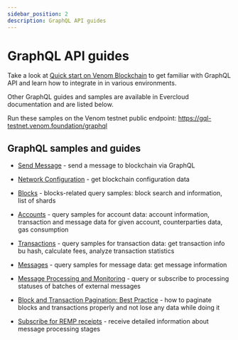 ```yaml
---
sidebar_position: 2
description: GraphQL API guides
---
```


# GraphQL API guides

Take a look at [Quick start on Venom Blockchain](graphql-quick-start.md) to get familiar with GraphQL API and learn how to integrate in in various environments.

Other GraphQL guides and samples are available in Evercloud documentation and are listed below.

Run these samples on the Venom testnet public endpoint: https://gql-testnet.venom.foundation/graphql

## GraphQL samples and guides

- [Send Message](https://docs.evercloud.dev/samples/graphql-samples/send-message) - send a message to blockchain via GraphQL

- [Network Configuration](https://docs.evercloud.dev/samples/graphql-samples/network-config) - get blockchain configuration data

- [Blocks](https://docs.evercloud.dev/samples/graphql-samples/blocks) - blocks-related query samples: block search and information, list of shards

- [Accounts](https://docs.evercloud.dev/samples/graphql-samples/accounts) - query samples for account data: account information, transaction and message data for given account, counterparties data, gas consumption

- [Transactions](https://docs.evercloud.dev/samples/graphql-samples/transactions) - query samples for transaction data: get transaction info bu hash, calculate fees, analyze transaction statistics

- [Messages](https://docs.evercloud.dev/samples/graphql-samples/messages) - query samples for message data: get message information

- [Message Processing and Monitoring](https://docs.evercloud.dev/samples/graphql-samples/message-processing-and-monitoring) - query or subscribe to processing statuses of batches of external messages

- [Block and Transaction Pagination: Best Practice](https://docs.evercloud.dev/samples/graphql-samples/block-and-transaction-pagination-best-practice) - how to paginate blocks and transactions properly and not lose any data while doing it

- [Subscribe for REMP receipts](https://docs.evercloud.dev/samples/graphql-samples/subscribe-for-remp-receipts) - receive detailed information about message processing stages